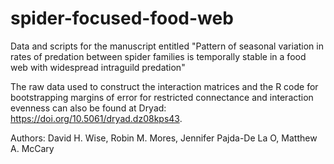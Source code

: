 # spider-focused-food-web

Data and scripts for the manuscript entitled "Pattern of seasonal variation in rates of predation between spider families is temporally stable in a food web with widespread intraguild predation"

The raw data used to construct the interaction matrices and the R code for bootstrapping margins of error for restricted connectance and interaction evenness can also be found at Dryad: https://doi.org/10.5061/dryad.dz08kps43.

Authors: David H. Wise, Robin M. Mores, Jennifer Pajda-De La O, Matthew A. McCary 
